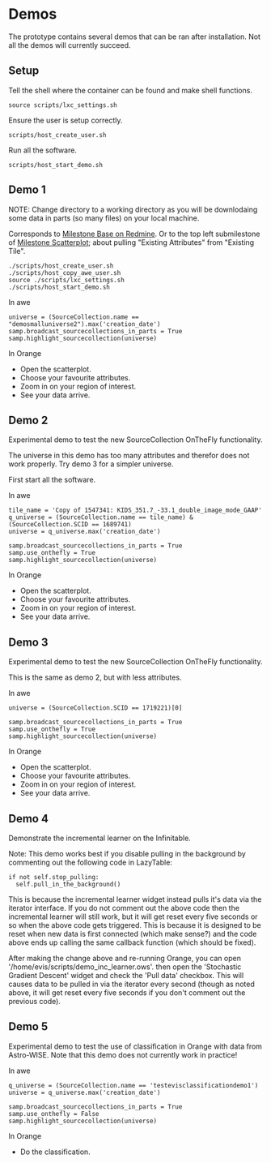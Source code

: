 # Demos

The prototype contains several demos that can be ran after installation. Not all the demos will currently succeed.


## Setup

Tell the shell where the container can be found and make shell functions.
```
source scripts/lxc_settings.sh
```

Ensure the user is setup correctly.
```
scripts/host_create_user.sh
```

Run all the software.
```
scripts/host_start_demo.sh
```


## Demo 1
NOTE: Change directory to a working directory as you will be downlodaing some data in parts (so many files) on your local machine.

Corresponds to [Milestone Base on Redmine](https://redmine.hpc.rug.nl/redmine/projects/evisualization-of-big-data/wiki/Milestone_Baseine/versions/6). Or to the top left submilestone of [Milestone Scatterplot](https://redmine.hpc.rug.nl/redmine/projects/evisualization-of-big-data/wiki/Milestone_Scatterplot); about pulling "Existing Attributes" from "Existing Tile".

```
./scripts/host_create_user.sh
./scripts/host_copy_awe_user.sh
source ./scripts/lxc_settings.sh 
./scripts/host_start_demo.sh 
```

In awe

```
universe = (SourceCollection.name == "demosmalluniverse2").max('creation_date')
samp.broadcast_sourcecollections_in_parts = True
samp.highlight_sourcecollection(universe)
```

In Orange

* Open the scatterplot.
* Choose your favourite attributes.
* Zoom in on your region of interest.
* See your data arrive.


## Demo 2
Experimental demo to test the new SourceCollection OnTheFly functionality.

The universe in this demo has too many attributes and therefor does not work properly. Try demo 3 for a simpler universe.

First start all the software.

In awe

```
tile_name = 'Copy of 1547341: KIDS_351.7_-33.1_double_image_mode_GAAP'
q_universe = (SourceCollection.name == tile_name) & (SourceCollection.SCID == 1689741)
universe = q_universe.max('creation_date')

samp.broadcast_sourcecollections_in_parts = True
samp.use_onthefly = True
samp.highlight_sourcecollection(universe)
```

In Orange

* Open the scatterplot.
* Choose your favourite attributes.
* Zoom in on your region of interest.
* See your data arrive.

## Demo 3
Experimental demo to test the new SourceCollection OnTheFly functionality.

This is the same as demo 2, but with less attributes.


In awe
```
universe = (SourceCollection.SCID == 1719221)[0]

samp.broadcast_sourcecollections_in_parts = True
samp.use_onthefly = True
samp.highlight_sourcecollection(universe)
```

In Orange

* Open the scatterplot.
* Choose your favourite attributes.
* Zoom in on your region of interest.
* See your data arrive.

## Demo 4
Demonstrate the incremental learner on the Infinitable.

Note: This demo works best if you disable pulling in the background by commenting out the following code in LazyTable:

    if not self.stop_pulling:
      self.pull_in_the_background()
      
This is because the incremental learner widget instead pulls it's data via the iterator interface. If you do not comment out the above code then the incremental learner will still work, but it will get reset every five seconds or so when the above code gets triggered. This is because it is designed to be reset when new data is first connected (which make sense?) and the code above ends up calling the same callback function (which should be fixed).

After making the change above and re-running Orange, you can open '/home/evis/scripts/demo_inc_learner.ows'. then open the 'Stochastic Gradient Descent' widget and check the 'Pull data' checkbox. This will causes data to be pulled in via the iterator every second (though as noted above, it will get reset every five seconds if you don't comment out the previous code).

## Demo 5
Experimental demo to test the use of classification in Orange with data from Astro-WISE. Note that this demo does not currently work in practice!

In awe
```
q_universe = (SourceCollection.name == 'testevisclassificationdemo1')
universe = q_universe.max('creation_date')

samp.broadcast_sourcecollections_in_parts = True
samp.use_onthefly = False
samp.highlight_sourcecollection(universe)
```

In Orange

* Do the classification.

